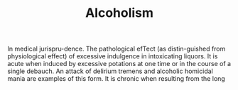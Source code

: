 ---
title: Alcoholism
permalink: "/definitions/alcoholism.html"
body: In medical jurispru-dence. The pathological efTect (as distin-guished from physiological
  effect) of excessive indulgence in intoxicating liquors. It is acute when induced
  by excessive potations at one time or in the course of a single debauch. An attack
  of delirium tremens and alcoholic homicidal mania are examples of this form. It
  is chronic when resulting from the long
published_at: '2018-07-07'
layout: post
---